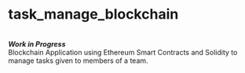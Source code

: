 ﻿# task_manage_blockchain
<br>*****Work in Progress*****<br>
Blockchain Application using Ethereum Smart Contracts and Solidity to manage tasks given to members of a team.

<!-- steps to run the project:
1) create a new folder named <project_folder_name>
2) run 'truffle init'
3) create 'package.json' file and install dependencies using 'npm install'
4) create a file called '<contract_name>.sol'. This is to create a smart contract
5) add whatever you want in the above file and then compile it using command 'truffle compile'. This creates additional files in build folder if you want to check them out
6) Now we need to migrate the contract onto the blockchain. To do this we need to create a file under the folder 'migrations'. In this folder migrations are done according to the file number so be careful about that.
7) Name the file '2_deploy_contracts.js' and write the code. save it.
8) Now in command line type 'truffle migrate'. This will push the contract onto the blockchain and now it is permanent. Make sure you have ganache running before you try this step or else it wont work.
9) To check whether you have deployed successfully, use the console of truffle which you can enable by typing 'truffle console' in terminal. example shown below <br><br>
    todolist = await TodoList.deployed()<br>
    todolist.address<br><br>
10) if you get some address in Hex that means you have followed all the steps correctly.
11) you can also access other information like number of tasks etc. example shown below<br><br>
    task = await todoList.taskCount()<br>
    task.toNumber()<br><br>
12) if you have created a constructor in the file 'TodoList.sol', We will also see some tasks inside the blocks.
13) you can access them by using command 'task = await todolist.task(<id>)' in truffle console.
this will return some data. If you want some specific field in struct task then you can use command 
'task.content'. this example returns the content of the specific task of that particular id.  -->
